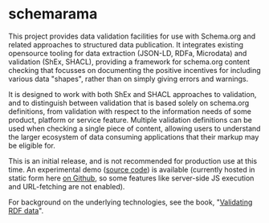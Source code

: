 
# schemarama

This project provides data validation facilities for use with Schema.org 
and related approaches to structured data publication. It integrates 
existing opensource tooling for data extraction (JSON-LD, RDFa, Microdata)
and validation (ShEx, SHACL), providing a framework for schema.org content 
checking that focusses on documenting the positive incentives for including
various data "shapes", rather than on simply giving errors and warnings.

It is designed to work with both ShEx and SHACL approaches to validation,
and to distinguish between validation that is based solely on schema.org 
definitions, from validation with respect to the information needs of 
some product, platform or service feature. Multiple validation definitions 
can be used when checking a single piece of content, allowing users to 
understand the larger ecosystem of data consuming applications that their
markup may be eligible for.

This is an initial release, and is not recommended for production use at this
time. An experimental demo ([source code](demo/)) is available (currently hosted in static form 
here [on Github](https://google.github.io/schemarama/demo/), so some features
like server-side JS execution and URL-fetching are not enabled).

For background on the underlying technologies, see the book, 
"[Validating RDF data](https://book.validatingrdf.com/)".
